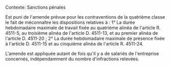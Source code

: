 Contexte: Sanctions pénales

Est puni de l'amende prévue pour les contraventions de la quatrième classe le fait de méconnaître les dispositions relatives à : 1° La durée hebdomadaire maximale de travail fixée au quatrième alinéa de l'article R. 4511-5, au troisième alinéa de l'article D. 4511-13, et au premier alinéa de l'article D. 4511-20 ; 2° La durée hebdomadaire maximale de présence fixée à l'article D. 4511-15 et au cinquième alinéa de l'article R. 4511-24.

L'amende est appliquée autant de fois qu'il y a de salariés de l'entreprise concernés, indépendamment du nombre d'infractions relevées.